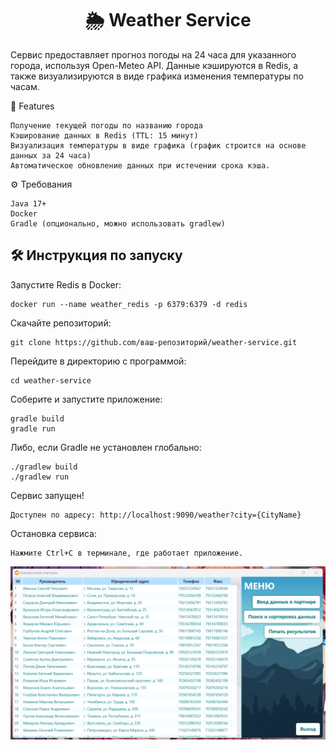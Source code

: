 
<div align="center">
  <h1>🌦️ Weather Service</h1>
</div>
Сервис предоставляет прогноз погоды на 24 часа для указанного города, используя Open-Meteo API. 
Данные кэшируются в Redis, а также визуализируются в виде графика изменения температуры по часам.



📌 Features


    Получение текущей погоды по названию города
    Кэширование данных в Redis (TTL: 15 минут)
    Визуализация температуры в виде графика (график строится на основе данных за 24 часа)
    Автоматическое обновление данных при истечении срока кэша.

⚙️ Требования

    Java 17+
    Docker
    Gradle (опционально, можно использовать gradlew)

<div align="left">
  <h2>🛠️ Инструкция по запуску</h2>
</div>

Запустите Redis в Docker:

    docker run --name weather_redis -p 6379:6379 -d redis
Скачайте репозиторий:

    git clone https://github.com/ваш-репозиторий/weather-service.git

Перейдите в директорию с программой:
    
    cd weather-service

Соберите и запустите приложение:

    gradle build
    gradle run

Либо, если Gradle не установлен глобально:

    ./gradlew build 
    ./gradlew run

Сервис запущен!

    Доступен по адресу: http://localhost:9090/weather?city={CityName}


Остановка сервиса:

    Нажмите Ctrl+C в терминале, где работает приложение.

<div align="center">
 <picture>
  <img src="https://github.com/KuivaMachine/UniversityCRUDapp/blob/master/screen.png"alt="Описание изображения">
</picture>
</div>
